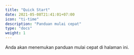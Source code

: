 ```yaml
---
title: "Quick Start"
date: 2021-05-08T21:41:01+07:00
icon: "ti-time"
description: "Panduan mulai cepat"
type: "docs"
weight: 1
---
```


Anda akan menemukan panduan mulai cepat di halaman ini.